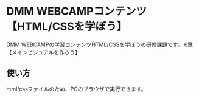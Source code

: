 # DMM WEBCAMPコンテンツ【HTML/CSSを学ぼう】

DMM WEBCAMPの学習コンテンツHTML/CSSを学ぼうの研修課題です。
6章【メインビジュアルを作ろう】

## 使い方

html/cssファイルのため、PCのブラウザで実行できます。
